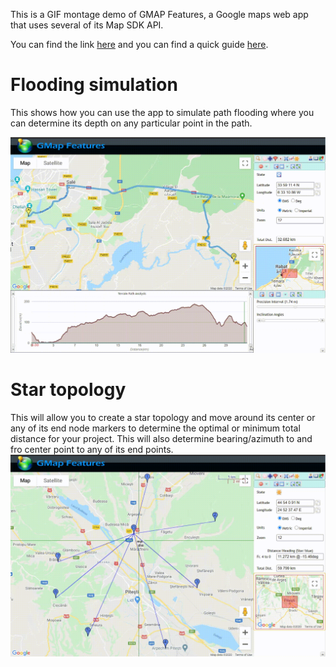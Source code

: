 This is a GIF  montage demo of GMAP Features, a Google maps web app that uses several of its Map SDK API.

You can find the link [here](https://gmapfeatures.s3.us-east-2.amazonaws.com/index.html) and you can find a quick guide [here](https://gmapfeatures.s3.us-east-2.amazonaws.com/guide/index.html).


# Flooding simulation
This shows how you can use the app to simulate path flooding where you can determine its depth on any particular point in the path.

![Alt Text](gifs/LWR_Flooding.gif)


# Star topology
This will allow you to create a star topology and move around its center or any of its end node markers to determine the optimal or minimum total distance for your project. This will also determine bearing/azimuth to and fro center point to any of its end points.
![Alt Text](gifs/LWR_Star2.gif)
